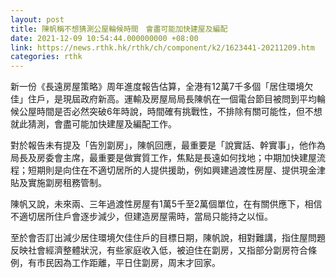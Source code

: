 ```yaml
---
layout: post
title: 陳帆稱不想猜測公屋輪候時間　會盡可能加快建屋及編配
date: 2021-12-09 10:54:44.000000000 +08:00
link: https://news.rthk.hk/rthk/ch/component/k2/1623441-20211209.htm
categories: rthk
---
```


新一份《長遠房屋策略》周年進度報告估算，全港有12萬7千多個「居住環境欠佳」住戶，是現屆政府新高。運輸及房屋局局長陳帆在一個電台節目被問到平均輪候公屋時間是否必然突破6年時說，時間確有挑戰性，不排除有關可能性，但不想就此猜測，會盡可能加快建屋及編配工作。

對於報告未有提及「告別劏房」，陳帆回應，最重要是「說實話、幹實事」，他作為局長及房委會主席，最重要是做實質工作，焦點是長遠如何找地；中期加快建屋流程；短期則是向住在不適切居所的人提供援助，例如興建過渡性房屋、提供現金津貼及實施劏房租務管制。  
 
陳帆又說，未來兩、三年過渡性房屋有1萬5千至2萬個單位，在有關供應下，相信不適切居所住戶會逐步減少，但建造房屋需時，當局只能持之以恒。

至於會否訂出減少居住環境欠佳住戶的目標日期，陳帆說，相對難講，指住屋問題反映社會經濟整體狀況，有些家庭收入低，被迫住在劏房，又指部分劏房符合條例，有市民因為工作距離，平日住劏房，周末才回家。
